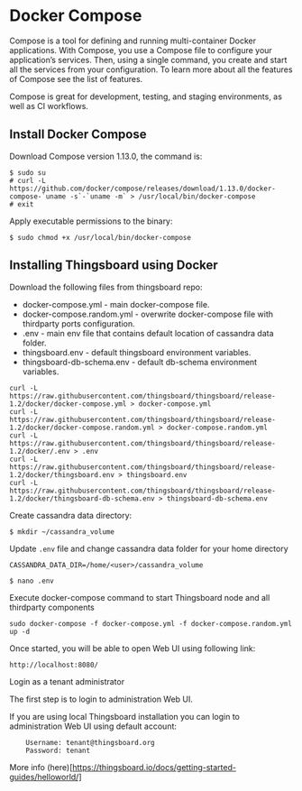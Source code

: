# Docker Compose

Compose is a tool for defining and running multi-container Docker applications. With Compose, you use a Compose file to configure your application’s services. Then, using a single command, you create and start all the services from your configuration. To learn more about all the features of Compose see the list of features.

Compose is great for development, testing, and staging environments, as well as CI workflows. 

## Install Docker Compose
Download Compose version 1.13.0, the command is:

```
$ sudo su
# curl -L https://github.com/docker/compose/releases/download/1.13.0/docker-compose-`uname -s`-`uname -m` > /usr/local/bin/docker-compose
# exit
```

Apply executable permissions to the binary:

```
$ sudo chmod +x /usr/local/bin/docker-compose

```

## Installing Thingsboard using Docker


Download the following files from thingsboard repo:
* docker-compose.yml - main docker-compose file.
* docker-compose.random.yml - overwrite docker-compose file with thirdparty ports configuration.
* .env - main env file that contains default location of cassandra data folder.
* thingsboard.env - default thingsboard environment variables.
* thingsboard-db-schema.env - default db-schema environment variables.

```
curl -L https://raw.githubusercontent.com/thingsboard/thingsboard/release-1.2/docker/docker-compose.yml > docker-compose.yml
curl -L https://raw.githubusercontent.com/thingsboard/thingsboard/release-1.2/docker/docker-compose.random.yml > docker-compose.random.yml
curl -L https://raw.githubusercontent.com/thingsboard/thingsboard/release-1.2/docker/.env > .env
curl -L https://raw.githubusercontent.com/thingsboard/thingsboard/release-1.2/docker/thingsboard.env > thingsboard.env
curl -L https://raw.githubusercontent.com/thingsboard/thingsboard/release-1.2/docker/thingsboard-db-schema.env > thingsboard-db-schema.env
```

Create cassandra data directory:

```
$ mkdir ~/cassandra_volume

```


Update `.env` file and change cassandra data folder for your home directory

```
CASSANDRA_DATA_DIR=/home/<user>/cassandra_volume
```


```
$ nano .env

```



Execute docker-compose command to start Thingsboard node and all thirdparty components

```
sudo docker-compose -f docker-compose.yml -f docker-compose.random.yml up -d
```

Once started, you will be able to open Web UI using following link:

```
http://localhost:8080/
```

Login as a tenant administrator

The first step is to login to administration Web UI.

If you are using local Thingsboard installation you can login to administration Web UI using default account:

```
    Username: tenant@thingsboard.org
    Password: tenant
```

More info (here)[https://thingsboard.io/docs/getting-started-guides/helloworld/]
